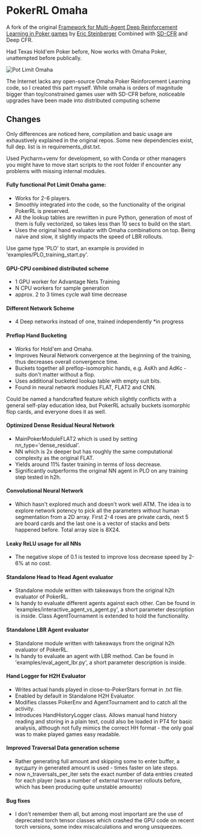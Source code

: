 # PokerRL Omaha

A fork of the original [Framework for Multi-Agent Deep Reinforcement Learning in Poker games](https://github.com/EricSteinberger/PokerRL) by [Eric Steinberger](https://github.com/EricSteinberger)
Combined with [SD-CFR](https://github.com/EricSteinberger/Deep-CFR) and Deep CFR.

Had Texas Hold'em Poker before, Now works with Omaha Poker, unattempted before publically. 

![Pot Limit Omaha](img/plo.jpg)

The Internet lacks any open-source Omaha Poker Reinforcement Learning code, so I created this part myself.
While omaha is orders of magnitude bigger than toy/constrained games user with SD-CFR before, noticeable upgrades have been made into distributed computing scheme


## Changes
Only differences are noticed here, compilation and basic usage are exhaustively explained in the original repos.
Some new dependencies exist, full dep. list is in requirements_dist.txt.

Used Pycharm+venv for development, so with Conda or other managers you might have to move start scripts to the root
folder if encounter any problems with missing internal modules.

#### Fully functional Pot Limit Omaha game:

 - Works for 2-6 players.
 - Smoothly integrated into the code, so the functionality of the original PokerRL is preserved.
 - All the lookup tables are rewritten in pure Python, generation of most of them is fully vectorized, so takes less than 10 secs to build on the start.
 - Uses the original hand evaluator with Omaha combinations on top. Being naive and slow, it slightly impacts the speed of LBR rollouts. 

Use game type 'PLO' to start, an example is provided in 'examples/PLO_training_start.py'.


#### GPU-CPU combined distributed scheme

 - 1 GPU worker for Advantage Nets Training
 - N CPU workers for sample generation
 - approx. 2 to 3 times cycle wall time decrease
 
 #### Different Network Scheme

 - 4 Deep networks instead of one, trained independently *in progress

#### Preflop Hand Bucketing 
 - Works for Hold'em and Omaha.
 - Improves Neural Network convergence at the beginning of the training, thus decreases overall convergence time.
 - Buckets together all preflop-isomorphic hands, e.g. AsKh and AdKc - suits don't matter without a flop.
 - Uses additional bucketed lookup table with empty suit bits. 
 - Found in neural network modules FLAT, FLAT2 and CNN.
 
 Could be named a handcrafted feature which slightly conflicts
  with a general self-play education idea, but PokerRL actually buckets isomorphic flop cards, and everyone does it as well.
  
#### Optimized Dense Residual Neural Network 
 - MainPokerModuleFLAT2 which is used by setting nn_type='dense_residual'.
 - NN which is 2x deeper but has roughly the same
 computational complexity as the original FLAT.
 - Yields around 11% faster training in terms of loss decrease.
 - Significantly outperforms the original NN agent in PLO on any training step tested in h2h.
 
#### Convolutional Neural Network 
 - Which hasn't explored much and doesn't work well ATM. The idea is to
  explore network potency to pick all the parameters without human segmentation from a 2D array. First 2-4 rows are private cards,
  next 5 are board cards and the last one is a vector of stacks and bets happened before.
  Total array size is 8X24.
 
#### Leaky ReLU usage for all NNs
 - The negative slope of 0.1 is tested to improve loss decrease speed by 2-6% at no cost.
 
#### Standalone Head to Head Agent evaluator
 - Standalone module written with takeaways from the original h2h evaluator of PokerRL.
 - Is handy to evaluate different agents against each other.
 Can be found in 'examples/interactive_agent_vs_agent.py', a short parameter description is inside.
 Class AgentTournament is extended to hold the functionality.

#### Standalone LBR Agent evaluator
 - Standalone module written with takeaways from the original h2h evaluator of PokerRL.
 - Is handy to evaluate an agent with LBR method.
 Can be found in 'examples/eval_agent_lbr.py', a short parameter description is inside.
 
#### Hand Logger for H2H Evaluator
 - Writes actual hands played in close-to-PokerStars format in .txt file.
 - Enabled by default in Standalone H2H Evaluator.
 - Modifies classes PokerEnv and AgentTournament and to catch all the activity.
 - Introduces HandHistoryLogger class.
 Allows manual hand history reading and storing in a plain text, could also be
  loaded in PT4 for basic analysis, although not fully mimics the correct
  HH format - the only goal was to make played games easy readable.
  
#### Improved Traversal Data generation scheme
 - Rather generating full amount and skipping some to enter buffer, a вусдшту in generated amount is used - times faster on late steps.
 - now n_traversals_per_iter sets the exact number of data entries created for each player
 (was a number of external traverser rollouts before, which has been producing quite unstable amounts)
 
#### Bug fixes
 - I don't remember them all, but among most important are the use of deprecated torch tensor classes
 which crashed the GPU code on recent torch versions, some index miscalculations and wrong unsqueezes.
  
  
